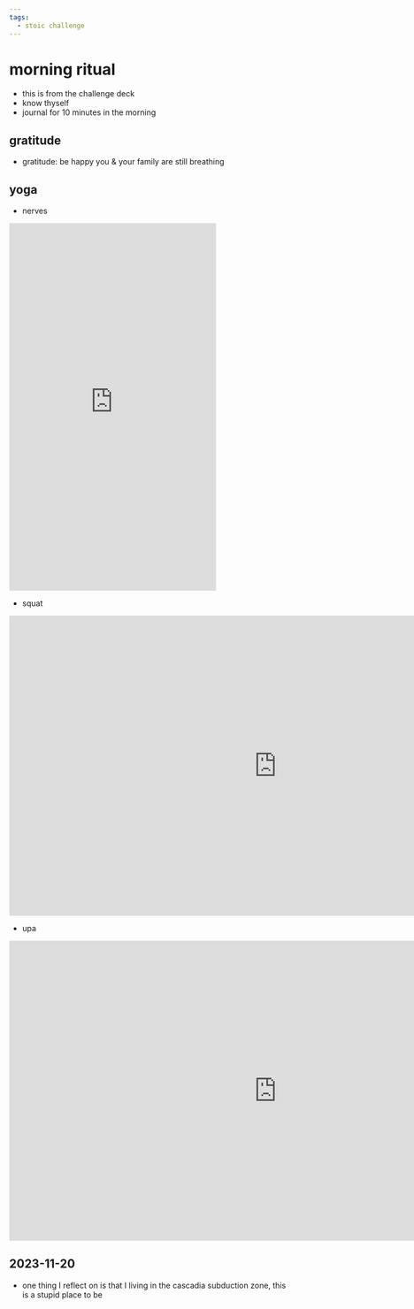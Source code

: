 ```yaml
---
tags:
  - stoic challenge 
---
```

# morning ritual

- this is from the challenge deck
- know thyself
- journal for 10 minutes in the morning

## gratitude

- gratitude: be happy you & your family are still breathing

## yoga

- nerves

<iframe width="374" height="665" src="https://www.youtube.com/embed/-xHoBlIHhgQ" title="How To Activate Your Entire Body In The Morning - Start Your Day Right - Part 2" frameborder="0" allow="accelerometer; autoplay; clipboard-write; encrypted-media; gyroscope; picture-in-picture; web-share" allowfullscreen></iframe>

- squat

<iframe width="966" height="543" src="https://www.youtube.com/embed/HLha33SzaaU" title="PHENOMENAL RESULTS ! This One Exercise Will Change Your Life | Every Morning 21 Times | Sadhguru" frameborder="0" allow="accelerometer; autoplay; clipboard-write; encrypted-media; gyroscope; picture-in-picture; web-share" allowfullscreen></iframe>

- upa

<iframe width="966" height="543" src="https://www.youtube.com/embed/QjGF2MLdIz8" title="Isha Upa Yoga - 30 mins" frameborder="0" allow="accelerometer; autoplay; clipboard-write; encrypted-media; gyroscope; picture-in-picture; web-share" allowfullscreen></iframe>

## 2023-11-20

- one thing I reflect on is that I living in the cascadia subduction zone, this is a stupid place to be
